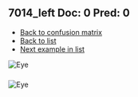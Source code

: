 ## 7014_left Doc: 0 Pred: 0
- [Back to confusion matrix](https://github.com/juliandewit/kaggle_retinopathy/blob/master/matrix.md)
- [Back to list](https://github.com/juliandewit/kaggle_retinopathy/blob/master/lists/00/list.md)
- [Next example in list](https://github.com/juliandewit/kaggle_retinopathy/blob/master/lists/00/70/7016_left.md)

![Eye](https://retinopaty.blob.core.windows.net/size1024/7014_left_0.jpeg)

### 

![Eye]()
